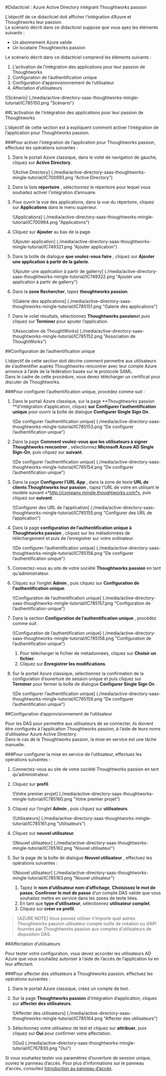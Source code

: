 <properties 
    pageTitle="Didacticiel : Azure Active Directory intégrant Thoughtworks passion | Microsoft Azure" 
    description="Découvrez comment utiliser le Thoughtworks passion avec Azure Active Directory pour activer l’ouverture de session unique, la mise en service automatique et bien plus encore !" 
    services="active-directory" 
    authors="jeevansd"  
    documentationCenter="na" 
     manager="femila"/>
<tags 
    ms.service="active-directory" 
    ms.devlang="na" 
    ms.topic="article" 
    ms.tgt_pltfrm="na" 
    ms.workload="identity" 
    ms.date="09/11/2016" 
    ms.author="jeedes" />

#<a name="tutorial-azure-active-directory-integration-with-thoughtworks-mingle"></a>Didacticiel : Azure Active Directory intégrant Thoughtworks passion
  
L’objectif de ce didacticiel doit afficher l’intégration d’Azure et Thoughtworks leur passion.  
Le scénario décrit dans ce didacticiel suppose que vous ayez les éléments suivants :

-   Un abonnement Azure valide
-   Un locataire Thoughtworks passion
  
Le scénario décrit dans ce didacticiel comprend les éléments suivants :

1.  L’activation de l’intégration des applications pour leur passion de Thoughtworks
2.  Configuration de l’authentification unique
3.  Configuration d’approvisionnement de l’utilisateur
4.  Affectation d’utilisateurs

![Scénario] (./media/active-directory-saas-thoughtworks-mingle-tutorial/IC785150.png "Scénario")

##<a name="enabling-the-application-integration-for-thoughtworks-mingle"></a>L’activation de l’intégration des applications pour leur passion de Thoughtworks
  
L’objectif de cette section est à expliquent comment activer l’intégration de l’application pour Thoughtworks passion.

###<a name="to-enable-the-application-integration-for-thoughtworks-mingle-perform-the-following-steps"></a>Pour activer l’intégration de l’application pour Thoughtworks passion, effectuez les opérations suivantes :

1.  Dans le portail Azure classique, dans le volet de navigation de gauche, cliquez sur **Active Directory**.

    ![Active Directory] (./media/active-directory-saas-thoughtworks-mingle-tutorial/IC700993.png "Active Directory")

2.  Dans la liste **répertoire** , sélectionnez le répertoire pour lequel vous souhaitez activer l’intégration d’annuaire.

3.  Pour ouvrir la vue des applications, dans la vue du répertoire, cliquez sur **Applications** dans le menu supérieur.

    ![Applications] (./media/active-directory-saas-thoughtworks-mingle-tutorial/IC700994.png "Applications")

4.  Cliquez sur **Ajouter** au bas de la page.

    ![Ajouter application] (./media/active-directory-saas-thoughtworks-mingle-tutorial/IC749321.png "Ajouter application")

5.  Dans la boîte de dialogue **que voulez-vous faire** , cliquez sur **Ajouter une application à partir de la galerie**.

    ![Ajouter une application à partir de gallerry] (./media/active-directory-saas-thoughtworks-mingle-tutorial/IC749322.png "Ajouter une application à partir de gallerry")

6.  Dans la **zone Rechercher**, tapez **thoughtworks passion**.

    ![Galerie des applications] (./media/active-directory-saas-thoughtworks-mingle-tutorial/IC785151.png "Galerie des applications")

7.  Dans le volet résultats, sélectionnez **Thoughtworks passion**et puis cliquez sur **Terminer** pour ajouter l’application.

    ![Association de ThoughtWorks] (./media/active-directory-saas-thoughtworks-mingle-tutorial/IC785152.png "Association de ThoughtWorks")

##<a name="configuring-single-sign-on"></a>Configuration de l’authentification unique
  
L’objectif de cette section doit décrire comment permettre aux utilisateurs de s’authentifier auprès Thoughtworks rencontrer avec leur compte Azure annonce à l’aide de la fédération basée sur le protocole SAML.  
Dans le cadre de cette procédure, vous devez télécharger un certificat pour discuter de Thoughtworks.

###<a name="to-configure-single-sign-on-perform-the-following-steps"></a>Pour configurer l’authentification unique, procédez comme suit :

1.  Dans le portail Azure classique, sur la page **Thoughtworks passion **d’intégration d’application, cliquez **sur Configurer l’authentification unique** pour ouvrir la boîte de dialogue **Configurer Single Sign On** .

    ![De configurer l’authentification unique] (./media/active-directory-saas-thoughtworks-mingle-tutorial/IC785153.png "De configurer l’authentification unique")

2.  Dans la page **Comment voulez-vous que les utilisateurs à signer Thoughtworks rencontrer** , sélectionnez **Microsoft Azure AD Single Sign-On**, puis cliquez sur **suivant**.

    ![De configurer l’authentification unique] (./media/active-directory-saas-thoughtworks-mingle-tutorial/IC785154.png "De configurer l’authentification unique")

3.  Dans la page **Configurer l’URL App** , dans la zone de texte **URL de clients Thoughtworks leur passion** , tapez l’URL de votre en utilisant le modèle suivant «*http://company.mingle.thoughtworks.com*», puis cliquez sur **suivant**.

    ![Configurer des URL de l’application] (./media/active-directory-saas-thoughtworks-mingle-tutorial/IC785155.png "Configurer des URL de l’application")

4.  Dans la page **configuration de l’authentification unique à Thoughtworks passion** , cliquez sur les métadonnées de téléchargement et puis de l’enregistrer sur votre ordinateur.

    ![De configurer l’authentification unique] (./media/active-directory-saas-thoughtworks-mingle-tutorial/IC785156.png "De configurer l’authentification unique")

5.  Connectez-vous au site de votre société **Thoughtworks passion** en tant qu’administrateur.

6.  Cliquez sur l’onglet **Admin** , puis cliquez sur **Configuration de l’authentification unique**.

    ![Configuration de l’authentification unique] (./media/active-directory-saas-thoughtworks-mingle-tutorial/IC785157.png "Configuration de l’authentification unique")

7.  Dans la section **Configuration de l’authentification unique** , procédez comme suit :

    ![Configuration de l’authentification unique] (./media/active-directory-saas-thoughtworks-mingle-tutorial/IC785158.png "Configuration de l’authentification unique")

    1.  Pour télécharger le fichier de métadonnées, cliquez sur **Choisir un fichier**.
    2.  Cliquez sur **Enregistrer les modifications**.

8.  Sur le portail Azure classique, sélectionnez la confirmation de la configuration d’ouverture de session unique et puis cliquez sur **Terminer** pour fermer la boîte de dialogue **Configurer Single Sign On** .

    ![De configurer l’authentification unique] (./media/active-directory-saas-thoughtworks-mingle-tutorial/IC785159.png "De configurer l’authentification unique")

##<a name="configuring-user-provisioning"></a>Configuration d’approvisionnement de l’utilisateur
  
Pour les DAS pour permettre aux utilisateurs de se connecter, ils doivent être configurés à l’application Thoughtworks passion, à l’aide de leurs noms d’utilisateur Azure Active Directory.  
Dans le cas de la Thoughtworks passion, la mise en service est une tâche manuelle.

###<a name="to-configure-user-provisioning-perform-the-following-steps"></a>Pour configurer la mise en service de l’utilisateur, effectuez les opérations suivantes :

1.  Connectez-vous au site de votre société Thoughtworks passion en tant qu’administrateur.

2.  Cliquez sur **profil**.

    ![Votre premier projet] (./media/active-directory-saas-thoughtworks-mingle-tutorial/IC785160.png "Votre premier projet")

3.  Cliquez sur l’onglet **Admin** , puis cliquez sur **utilisateurs**.

    ![Utilisateurs] (./media/active-directory-saas-thoughtworks-mingle-tutorial/IC785161.png "Utilisateurs")

4.  Cliquez sur **nouvel utilisateur**.

    ![Nouvel utilisateur] (./media/active-directory-saas-thoughtworks-mingle-tutorial/IC785162.png "Nouvel utilisateur")

5.  Sur la page de la boîte de dialogue **Nouvel utilisateur** , effectuez les opérations suivantes :

    ![Nouvel utilisateur] (./media/active-directory-saas-thoughtworks-mingle-tutorial/IC785163.png "Nouvel utilisateur")

    1.  Tapez le **nom d’utilisateur** **nom d’affichage**, **Choisissez le mot de passe**, **Confirmer le mot de passe** d’un compte DAS valide que vous souhaitez mettre en service dans les zones de texte liées.
    2.  En tant que **type d’utilisateur**, sélectionnez **utilisateur complet**.
    3.  Cliquez sur **créer ce profil**.

>[AZURE.NOTE] Vous pouvez utiliser n’importe quel autres Thoughtworks passion utilisateur compte outils de création ou d’API fournies par Thoughtworks passion aux comptes d’utilisateurs de disposition DAS.

##<a name="assigning-users"></a>Affectation d’utilisateurs
  
Pour tester votre configuration, vous devez accorder les utilisateurs AD Azure que vous souhaitez autoriser à l’aide de l’accès de l’application lui en leur affectant.

###<a name="to-assign-users-to-thoughtworks-mingle-perform-the-following-steps"></a>Pour affecter des utilisateurs à Thoughtworks passion, effectuez les opérations suivantes :

1.  Dans le portail Azure classique, créez un compte de test.

2.  Sur la page **Thoughtworks passion** d’intégration d’application, cliquez sur **affecter des utilisateurs**.

    ![Affecter des utilisateurs] (./media/active-directory-saas-thoughtworks-mingle-tutorial/IC785164.png "Affecter des utilisateurs")

3.  Sélectionnez votre utilisateur de test et cliquez sur **attribuer**, puis cliquez sur **Oui** pour confirmer votre affectation.

    ![Oui] (./media/active-directory-saas-thoughtworks-mingle-tutorial/IC767830.png "Oui")
  
Si vous souhaitez tester vos paramètres d’ouverture de session unique, ouvrez le panneau d’accès. Pour plus d’informations sur le panneau d’accès, consultez [Introduction au panneau d’accès](active-directory-saas-access-panel-introduction.md).
